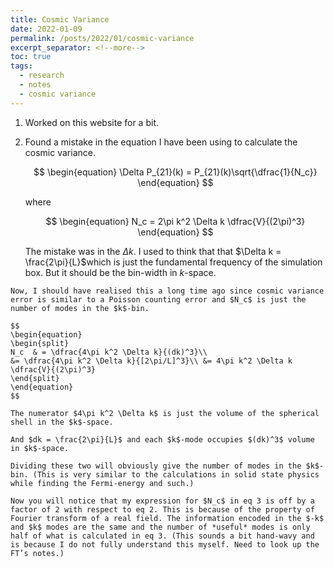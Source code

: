 ```yaml
---
title: Cosmic Variance
date: 2022-01-09
permalink: /posts/2022/01/cosmic-variance
excerpt_separator: <!--more-->
toc: true
tags:
  - research
  - notes
  - cosmic variance
---
```


1. Worked on this website for a bit.
2. Found a mistake in the equation I have been using to calculate the cosmic variance.
    
    $$
    \begin{equation}
    \Delta P_{21}(k) = P_{21}(k)\sqrt{\dfrac{1}{N_c}}
    \end{equation}
    $$
    
    where
    
    $$
    \begin{equation}
    N_c = 2\pi k^2 \Delta k \dfrac{V}{(2\pi)^3}
    \end{equation}
    $$
    
    The mistake was in the $\Delta k$. I used to think that that $\Delta k = \frac{2\pi}{L}$which is just the fundamental frequency of the simulation box. But it should be the bin-width in $k$-space.

<!--more-->
    
    Now, I should have realised this a long time ago since cosmic variance error is similar to a Poisson counting error and $N_c$ is just the number of modes in the $k$-bin.
    
    $$
    \begin{equation}
    \begin{split}
    N_c  & = \dfrac{4\pi k^2 \Delta k}{(dk)^3}\\ 
    &= \dfrac{4\pi k^2 \Delta k}{[2\pi/L]^3}\\ &= 4\pi k^2 \Delta k \dfrac{V}{(2\pi)^3}
    \end{split}
    \end{equation}
    $$
    
    The numerator $4\pi k^2 \Delta k$ is just the volume of the spherical shell in the $k$-space. 
    
    And $dk = \frac{2\pi}{L}$ and each $k$-mode occupies $(dk)^3$ volume in $k$-space.
    
    Dividing these two will obviously give the number of modes in the $k$-bin. (This is very similar to the calculations in solid state physics while finding the Fermi-energy and such.)
    
    Now you will notice that my expression for $N_c$ in eq 3 is off by a factor of 2 with respect to eq 2. This is because of the property of Fourier transform of a real field. The information encoded in the $-k$ and $k$ modes are the same and the number of *useful* modes is only half of what is calculated in eq 3. (This sounds a bit hand-wavy and is because I do not fully understand this myself. Need to look up the FT’s notes.)
